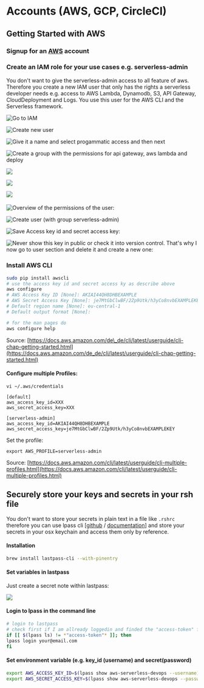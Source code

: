 # Accounts \(AWS, GCP, CircleCI\)

## Getting Started with AWS

### Signup for an [AWS](https://aws.amazon.com) account

### Create an IAM role for your use cases e.g. serverless-admin

You don't want to give the serverless-admin access to all feature of aws. Therefore you create a new IAM user that only has the rights a serverless developer needs e.g. access to AWS Lambda, Dynamodb, S3, API Gateway, CloudDeployment and Logs. You use this user for the AWS CLI and the Serverless framework.

![Go to IAM](../.gitbook/assets/screen-shot-2018-01-20-at-22.43.56%20%281%29.png)

![Create new user](../.gitbook/assets/create-new-iam-user%20%282%29.png)

![Give it a name and select progammatic access and then next](../.gitbook/assets/create-new-iam-user%20%281%29.png)

![Create a group with the permissions for api gateway, aws lambda and deploy](../.gitbook/assets/creare-iam-role%20%283%29.png)

![](../.gitbook/assets/create-iam-role-2.png)

![](../.gitbook/assets/create-group.png)

![](../.gitbook/assets/create-iam-role-3.png)

#### 

![Overview of the permissions of the user:](../.gitbook/assets/serverless-admin-iam-rights.png)

![Create user \(with group serverless-admin\)](../.gitbook/assets/create-iam-role-4%20%281%29.png)

![Save Access key id and secret access key:](../.gitbook/assets/iam-role-credentials%20%281%29.png)

![Never show this key in public or check it into version control. That&apos;s why I now go to user section and delete it and create a new one:](../.gitbook/assets/change-iam-user-credentials%20%282%29.png)

### Install AWS CLI

```bash
sudo pip install awscli
# use the access key id and secret access ky as describe above
aws configure
# AWS Access Key ID [None]: AKIAI44QH8DHBEXAMPLE
# AWS Secret Access Key [None]: je7MtGbClwBF/2Zp9Utk/h3yCo8nvbEXAMPLEKEY
# Default region name [None]: eu-central-1
# Default output format [None]:

# for the man pages do
aws configure help
```

Source: [https://docs.aws.amazon.com/de\_de/cli/latest/userguide/cli-chap-getting-started.html](https://docs.aws.amazon.com/de_de/cli/latest/userguide/cli-chap-getting-started.html)

#### Configure multiple Profiles:

```text
vi ~/.aws/credentials
```

```text
[default]
aws_access_key_id=XXX
aws_secret_access_key=XXX

[serverless-admin]
aws_access_key_id=AKIAI44QH8DHBEXAMPLE
aws_secret_access_key=je7MtGbClwBF/2Zp9Utk/h3yCo8nvbEXAMPLEKEY
```

Set the profile:

```text
export AWS_PROFILE=serverless-admin
```

Source: [https://docs.aws.amazon.com/cli/latest/userguide/cli-multiple-profiles.html](https://docs.aws.amazon.com/cli/latest/userguide/cli-multiple-profiles.html)



## Securely store your keys and secrets in your rsh file

You don't want to store your secrets in plain text in a file like `.rshrc`  therefore you can use lpass cli \[[github](https://github.com/lastpass/lastpass-cli) / [documentation](https://helpdesk.lastpass.com/lastpass-command-line-application/)\] and store your secrets in your osx keychain and access them only by reference.

#### Installation

```bash
brew install lastpass-cli --with-pinentry
```

#### Set variables in lastpass

Just create a secret note within lastpass:

![](../.gitbook/assets/add-secret-to-lastpass.png)

#### Login to lpass in the command line

```bash
# login to lastpass
# check first if I am allready loggedin and finded the "access-token" folder 
if [[ $(lpass ls) != *"access-token"* ]]; then
lpass login your@email.com
fi
```

#### Set environment variable \(e.g. key\_id \(username\) and secret\(password\)

```bash
export AWS_ACCESS_KEY_ID=$(lpass show aws-serverless-devops --username)
export AWS_SECRET_ACCESS_KEY=$(lpass show aws-serverless-devops --password)
```

